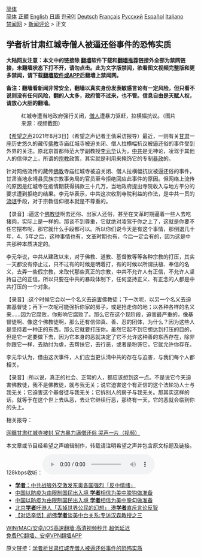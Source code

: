  <!-- 面包屑导航 --> <div class="breadcrumb"><!-- GTranslate: https://gtranslate.io/ -->  <div class="switcher notranslate">  <div class="selected">  <a href="#" onclick="return false;"> 简体</a>  </div>  <div class="option">  <a href="https://www.bannedbook.org" onclick="doGTranslate('zh-CN|zh-CN');jQuery('div.switcher div.selected a').html(jQuery(this).html());return false;" title="简体中文" class="nturl selected"> 简体</a>  <a href="https://www.bannedbook.org/zh-tw/" onclick="doGTranslate('zh-CN|zh-TW');jQuery('div.switcher div.selected a').html(jQuery(this).html());return false;" title="繁體中文" class="nturl"> 正體</a>  <a href="https://www.bannedbook.org/en/" onclick="doGTranslate('zh-CN|en');jQuery('div.switcher div.selected a').html(jQuery(this).html());return false;" title="English" class="nturl"> English</a>  <a href="https://www.bannedbook.org/ja/" onclick="doGTranslate('zh-CN|ja');jQuery('div.switcher div.selected a').html(jQuery(this).html());return false;" title="日本語" class="nturl"> 日語</a>  <a href="https://www.bannedbook.org/ko/" onclick="doGTranslate('zh-CN|ko');jQuery('div.switcher div.selected a').html(jQuery(this).html());return false;" title="한국어" class="nturl"> 한국어</a>  <a href="https://www.bannedbook.org/de/" onclick="doGTranslate('zh-CN|de');jQuery('div.switcher div.selected a').html(jQuery(this).html());return false;" title="Deutsch" class="nturl"> Deutsch</a>  <a href="https://www.bannedbook.org/fr/" onclick="doGTranslate('zh-CN|fr');jQuery('div.switcher div.selected a').html(jQuery(this).html());return false;" title="Français" class="nturl"> Français</a>  <a href="https://www.bannedbook.org/ru/" onclick="doGTranslate('zh-CN|ru');jQuery('div.switcher div.selected a').html(jQuery(this).html());return false;" title="Русский" class="nturl"> Русский</a>  <a href="https://www.bannedbook.org/es/" onclick="doGTranslate('zh-CN|es');jQuery('div.switcher div.selected a').html(jQuery(this).html());return false;" title="Español" class="nturl"> Español</a>  <a href="https://www.bannedbook.org/it/" onclick="doGTranslate('zh-CN|it');jQuery('div.switcher div.selected a').html(jQuery(this).html());return false;" title="Italiano" class="nturl"> Italiano</a>  </div>  </div>      <div class='breadcrumb-sub'><!-- Breadcrumb NavXT 6.3.0 --> <a href="https://www.bannedbook.org/" class="home">禁闻网</a> &gt; <a href="https://www.bannedbook.org/bnews/comments/" class="category">新闻评论</a> &gt; 正文</div></div><h2>学者析甘肃红城寺僧人被逼还俗事件的恐怖实质</h2> <p class="notice"><b>大陆网友注意：本文中的链接除 <a href="https://github.com/bannedbook/fanqiang" >翻墙</a>软件下载和<a href="https://github.com/killgcd/justmysocks/blob/master/README.md">翻墙推荐</a>链接外全部为禁网链接，未翻墙状态下打不开，请勿点击。此为文字版禁闻，欲看图文视频完整版和更多禁闻，请下载<a href="https://github.com/bannedbook/fanqiang">翻墙软件或APP</a>后翻墙上禁闻网。</p><p>备注：翻墙看新闻非常安全，翻墙以真实身份发表敏感言论有一定风险，但只看不说则没有任何风险，翻的人太多，政府管不过来，也不管。信息自由是天赋人权，请放心大胆的翻墙。</b></p>  <div class="entry"> <figure><figcaption>红城寺遭当地政府强行关闭，<a href="https://www.bannedbook.org/bnews/tag/%e5%83%a7%e4%ba%ba/" class="st_tag internal_tag" rel="tag" title="标签 僧人 下的日志">僧人</a>遭暴力驱赶，拉横幅抗议。（图片来源：视频截图）</figcaption></figure> <p>【<span class='wp_keywordlink_affiliate'><a href="https://www.soundofhope.org" title="希望之声" target="_blank">希望之声</a></span>2021年8月3日】（希望之声记者王倩采访报导）最近，一则有关<a href="https://www.bannedbook.org/bnews/tag/%E7%94%98%E8%82%83/" class="st_tag internal_tag" rel="tag" title="标签 甘肃 下的日志">甘肃</a>一座历史悠久的藏传<span class='wp_keywordlink'><a href="https://www.qi-gong.me/buddhism/" title="佛教" target="_blank">佛教</a></span>寺庙红城寺被迫关闭、僧人拉横幅抗议被逼还俗的事件受到外界的关注。原北京首都师范大学副教授<a href="https://www.bannedbook.org/bnews/tag/%e6%9d%8e%e5%85%83%e5%8d%8e/" class="st_tag internal_tag" rel="tag" title="标签 李元华 下的日志">李元华</a>认为，<a href="https://www.bannedbook.org/bnews/tag/%e4%b8%ad%e5%85%b1/" class="st_tag internal_tag" rel="tag" title="标签 中共 下的日志">中共</a>是无神论，凌驾于其他人的信仰之上，所谓的<a href="https://www.bannedbook.org/bnews/tag/%e5%ae%97%e6%95%99/" class="st_tag internal_tag" rel="tag" title="标签 宗教 下的日志">宗教</a>政策，其实就是利用来掩饰它的专制<span class='wp_keywordlink'><a href="https://www.bannedbook.org/forum11/topic276.html" title="禁片：评中国共产党的暴政" target="_blank">暴政</a></span>的。</p> <p>针对网络流传的藏传<a href="https://www.bannedbook.org/bnews/tag/%e4%bd%9b%e6%95%99/" class="st_tag internal_tag" rel="tag" title="标签 佛教 下的日志">佛教</a>寺庙红城寺被迫关闭、僧人拉横幅抗议被逼还俗的事件，甘肃当地永靖县民族宗教事务局的官员至今拒绝回应此事件的原因。但网络上流传的原因是红城寺在疫情期获得捐款三十几万，当地政府提出寺院收入与地方平分的要求遭到拒绝的结果。李元华表示，中共这次收割寺院利益的作法，是中共一贯的<span class='wp_keywordlink'><a href="https://www.bannedbook.org/forum11/topic282.html" title="禁片：评中国共产党的流氓本性" target="_blank">流氓</a></span>手段，对于宗教信仰根本就是不尊重的。</p> <p>【录音】:逼这个<a href="https://www.bannedbook.org/bnews/tag/%e4%bd%9b%e6%95%99%e5%be%92/" class="st_tag internal_tag" rel="tag" title="标签 佛教徒 下的日志">佛教徒</a>啊去还俗、出家人还俗，甚至在文革时期逼着一些人去吃猪肉，实际上是一样的。那谈不到尊重，它就绝对凌驾于你之上了，这就是你要不任它摆布呢，那它就什么手段都可以。所以你们说今天是有这个事情，那倒退几十年，4、5年之后，这种事情也有，文革时期也有，今后一定会有的，因为这是中共那种本质决定的。</p>  <p>李元华说，中共从建政以来，对于佛教、道教、基督教等等各种宗教的打压，其实一天都没有停止过，只不过有的时候是明着打，有的时候以所谓扶植、奉信的名义，去弄一些假宗教，来取代那些真正的宗教，中共不允许人有正信，不允许人坚持自己的正信，所以只要在中共的暴政体制下，任何坚持正义、有正念的人都是中共打压的一个对象。</p> <p>【录音】:这个时候它会以一个名义去<a href="https://www.bannedbook.org/bnews/tag/%e8%bf%ab%e5%ae%b3/" class="st_tag internal_tag" rel="tag" title="标签 迫害 下的日志">迫害</a>佛教徒；下一次呢，以另一个名义去迫害基督徒；再下一次呢可能强拆你家的房子，或是抢走你的地；以各种各样的名义来……因为它腐败，你影响它腐败了。那么它在这个现阶段，迫害最严重的，像基督徒啊、像这个佛教徒啊，那么还有信仰真、善、忍的团体，为什么？因为这些人是坚持着一种正的东西，那么它就要打压你。虽然它起不到它想达到打压的目的，但是它一定要做下去，因为它本身的恶就决定了它不允许这种善的东西存在，除非你跟它一样，去助纣为虐，去帮扶它，去行恶，或者是粉饰它，它就允许你存在。</p> <p>李元华认为，借由这次事件，人们应当更认清中共的存在与迫害，与我们每个人都相关。</p>  <p>【录音】:所以说，真正的社会、正常的人，都应该想到这一点。不是说它今天迫害佛教徒，我不是佛教徒，就与我无关；说它迫害这个有正信的这个法轮功人士与我无关；它迫害这个基督徒与我无关；它拆别人的房子与我无关。那其实这样的话，就等于在这个世上去纵恶，去让它继续行恶，那终有一天，它的恶就会临到你的头上。</p> <p>相关报导：</p> <p><a href="https://www.soundofhope.org/post/531395">网曝甘肃红城寺被封 官方暴力逼僧还俗 哭声一片（视频）</a></p>  <p>本文章或节目经希望之声编辑制作，转载请注明希望之声并包含原文标题及链接。 </p> <p>128kbps收听：<audio controls="controls" type="audio/mpeg" preload="metadata" src="https://media.soundofhope.org/audio04/2021-08/1628001625277.mp3"></audio></p> <ul class='op-related-articles' title='相关阅读'> <li><a href='https://www.bannedbook.org/bnews/comments/20210803/1599455.html' target='_blank'><b>学者</b>：中共战狼外交激发东奥各国强烈「反中情绪」</a></li> <li><a href='https://www.bannedbook.org/bnews/headline/20210802/1599012.html' target='_blank'>中国以防疫为由限制国民出入境 <b>学者</b>相信为美中脱钩做准备</a></li> <li><a href='https://www.bannedbook.org/bnews/headline/20210802/1598881.html' target='_blank'>中国以防疫为由限制国民出入境 <b>学者</b>相信为美中脱勾做准备</a></li> <li><a href='https://www.bannedbook.org/bnews/headline/20210802/1598795.html' target='_blank'>北京<b>学者</b>吁港人「丢掉世界公民的幻想」 港<b>学者</b>直斥言论反智</a></li> <li><a href='https://www.bannedbook.org/bnews/comments/20210731/1597857.html' target='_blank'>【对话辛恬】胡佛<b>学者</b>谈美中台关系:专访汉森教授之三</a></li> </ul> <p class="texttj"> <a href="https://github.com/bannedbook/fanqiang/wiki/V2ray%E6%9C%BA%E5%9C%BA" target="_blank">WIN/MAC/安卓/iOS高速翻墙:高清视频秒开,超低延迟</a><br/> <a href="https://github.com/bannedbook/fanqiang/wiki/%E7%A6%81%E9%97%BB%E7%BD%91%E5%AE%89%E5%8D%93%E7%BF%BB%E5%A2%99%E6%96%B0%E9%97%BBAPP" target="_blank">免费PC翻墙、安卓VPN翻墙APP</a></p> <p>原文链接：<a class="src_link"  href="https://www.soundofhope.org/post/531938" target="_blank">学者析甘肃红城寺僧人被逼还俗事件的恐怖实质</a></p><a name='sharetosocial'></a>  <div style="margin-bottom:5px;padding-bottom:5px;clear:both"> <div id="archive-pix-1" class="banner-ads"> <!-- AuctionX Display platform tag START --> <div id="26318x728x90x621x_ADSLOT2" clicktrack="%%CLICK_URL_ESC%%"></div> <!-- AuctionX Display platform tag END --> </div> <div id="archive-pix-2" class="banner-ads"> <!-- AuctionX Display platform tag START --> <div id="26315x300x250x621x_ADSLOT2" clicktrack="%%CLICK_URL_ESC%%"></div> <!-- AuctionX Display platform tag END --> </div> </div>  <div id="archive-pix-1" class="banner-ads"> <!-- AuctionX Display platform tag START --> <div id="26318x728x90x621x_ADSLOT3" clicktrack="%%CLICK_URL_ESC%%"></div> <!-- AuctionX Display platform tag END --> </div> </div><!--END ENTRY--> 